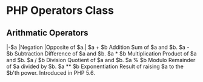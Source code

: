 # PHP Operators Class


## Arithmatic Operators

|-$a	|Negation	|Opposite of $a.|
$a + $b	Addition	Sum of $a and $b.
$a - $b	Subtraction	Difference of $a and $b.
$a * $b	Multiplication	Product of $a and $b.
$a / $b	Division	Quotient of $a and $b.
$a % $b	Modulo	Remainder of $a divided by $b.
$a ** $b	Exponentiation	Result of raising $a to the $b'th power. Introduced in PHP 5.6.